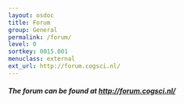 ```yaml
---
layout: osdoc
title: Forum
group: General
permalink: /forum/
level: 0
sortkey: 0015.001
menuclass: external
ext_url: http://forum.cogsci.nl/
---
```


##### The forum can be found at <http://forum.cogsci.nl/>

